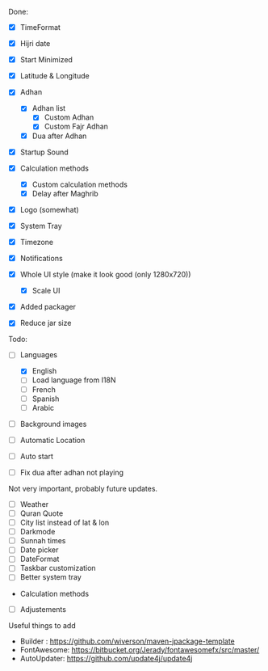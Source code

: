 Done:
- [x] TimeFormat
- [x] Hijri date
- [x] Start Minimized
- [x] Latitude & Longitude
- [x] Adhan
  - [x] Adhan list
    - [x] Custom Adhan
    - [x] Custom Fajr Adhan
  - [x] Dua after Adhan
- [x] Startup Sound
- [x] Calculation methods
  - [x] Custom calculation methods
  - [x] Delay after Maghrib
- [x] Logo (somewhat)
- [x] System Tray
- [x] Timezone
- [x] Notifications
- [x] Whole UI style (make it look good (only 1280x720))
  - [x] Scale UI
- [x] Added packager

- [x] Reduce jar size

Todo:
- [ ] Languages
  - [x] English
  - [ ] Load language from I18N
  - [ ] French
  - [ ] Spanish
  - [ ] Arabic
- [ ] Background images
- [ ] Automatic Location
- [ ] Auto start

- [ ] Fix dua after adhan not playing

Not very important, probably future updates.
- [ ] Weather
- [ ] Quran Quote
- [ ] City list instead of lat & lon
- [ ] Darkmode
- [ ] Sunnah times
- [ ] Date picker
- [ ] DateFormat
- [ ] Taskbar customization
- [ ] Better system tray
-  Calculation methods
  - [ ] Adjustements


Useful things to add 
- Builder : https://github.com/wiverson/maven-jpackage-template
- FontAwesome: https://bitbucket.org/Jerady/fontawesomefx/src/master/
- AutoUpdater: https://github.com/update4j/update4j